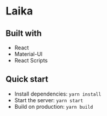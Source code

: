 # Laika

## Built with

- React
- Material-UI
- React Scripts

## Quick start

- Install dependencies: `yarn install`
- Start the server: `yarn start`
- Build on production: `yarn build`
